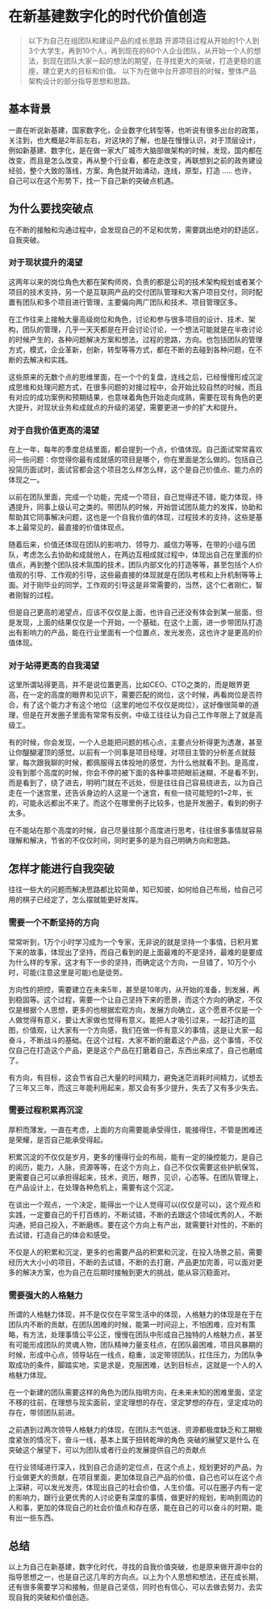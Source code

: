 # 在新基建数字化的时代价值创造

> 以下为自己在组团队和建设产品的成长思路
> 开源项目过程从开始的1个人到3个大学生，再到10个人，再到现在的60个人企业团队，从开始一个人的想法，到现在团队大家一起的想法的期望，在寻找更大的突破，打造更稳的底座，建立更大的目标和价值。
> 以下为在做中台开源项目的时候，整体产品架构设计的部分指导思想和思路。

## 基本背景
一直在听说新基建，国家数字化，企业数字化转型等，也听说有很多出台的政策，关注到，也大概是2年前左右，对这块的了解，也是在慢慢认识，对于顶层设计，例如新基建、数字化，是在做一家大厂城市大脑部做架构的时候，发现，国内都在改变，而且是怎么改变，再从整个行业看，都在走改变，再联想到之前的政务建设经验，整个大致的落线，方案，角色就开始涌动，连线，原型，打造 ….. 也许，自己可以在这个形势下，找一下自己新的突破点机遇。

## 为什么要找突破点
在不断的接触和沟通过程中，会发现自己的不足和优势，需要跳出绝对的舒适区，自我突破。

### 对于现状提升的渴望
这两年以来的岗位角色大都在架构师岗，负责的都是公司的技术架构规划或者某个项目的技术支持，另一个是互联网产品的交付团队管理和大客户项目交付，同时配置有团队和多个项目进行管理，主要偏向两广团队和技术、项目管理区多。

在工作往来上接触大量高级岗位和角色，讨论和参与很多项目的设计、技术、架构，团队的管理，几乎一天天都是在开会讨论讨论，一个想法可能就是在半夜讨论的时候产生的，各种问题解决方案和想法，过程的思路，方向。也包括团队的管理方式，模式，企业革新，创新，转型等等方式，都在不断的去碰到各种问题，在不断的去解决和实践。

这些原来的无数个点的思维里面，在一个个的复盘，连线之后，已经慢慢形成沉淀成思维和处理问题方式，在很多问题的对接过程中，会开始比较自然的时候，而且有对应的成功案例和预期结果，也意味着角色开始走向成熟，需要在现有角色的更大提升，对现状业务和成就点的升级的渴望，需要更进一步的扩大和提升。

### 对于自我价值更高的渴望
在上一年，每年的季度总结里面，都会提到一个点，价值体现。自己面试常常喜欢问一些问题：你觉得你最有成就感的项目是哪个，你在里面是怎么做的。包括自己投简历面试时，面试官都会这个项目怎么样怎么样，这个是自己价值点、能力点的体现之一。

以前在团队里面，完成一个功能，完成一个项目，自己觉得还不错，能力体现，待遇提升，同事上级认可之类的。带团队的时候，开始尝试团队能力的发挥，协助和帮助其它同事解决问题，这也是一个自我价值的体现，过程技术的支持，这些是基本上最常见的，最直接的价值体现点。

随着后来，价值还体现在团队的影响力、领导力、威信力等等，在带的小组与团队，考虑怎么去协助和成就他人，在两边互相成就过程中，体现出自己在里面的价值点，再到整个团队技术氛围的技术，团队内部文化的打造等等，甚至包括个人价值观的引导、工作观的引导，这些最直接的体现就是在团队考核和上升机制等等上面。对于刚毕业的同学，工作观的引导这是非常需要的，当然，这个仁者刚仁，智者刚智的过程。

但是自己更高的渴望点，应该不仅仅是上面，也许自己还没有体会到某一层面，但是发现，上面的结果仅仅是一个开始，一个基础，在这个上面，进一步带团队打造出有影响力的产品，能在行业里面有一个位置点，发光发亮，这也许才是更高的价值体现。

### 对于站得更高的自我渴望
这里所谓站得更高，并不是说位置更高，比如CEO、CTO之类的，而是眼界更高，在一定的高度的眼界和见识下，需要匹配的岗位，这个时候，再看岗位是否符合，有了这个能力才有这个地位（这里的地位不仅仅是岗位），这好像很简单的道理，但是在开发圈子里面有常常有反例，中级工往往认为自己工作年限上了就是高级工。

有的时候，你会发现，一个人总能把问题的核心点，主要点分析得更为透澈，甚至让你醍醐灌顶的感觉。以前有一个同事是项目经理，对项目主管的分析差点就鼓掌，每次跟我聊的时候，都佩服得五体投地的感觉，为什么他就看不到。是高度，没有到那个高度的时候，你会不停的被下面的各种事项把眼前迷糊，不是看不到，而是看到了，绕了进去，明明门就在不远处，但是往往自己容易绕进去，以为自己走在一个迷宫里，还告诉身边的人这是一个迷宫，有些一绕可能短的1~2年，长的，可能永远都出不来了。而这个在哪里例子比较多，也是开发圈子，看到的例子太多。

在不能站在那个高度的时候，自己尽量往那个高度进行思考，往往很多事情就容易理解和解决，节省的不仅仅时间，同时更多的是为自己明确方向和思路。

## 怎样才能进行自我突破
往往一些大的问题而解决思路都比较简单，知已知彼，如何给自己布局，给自己可用的棋子已经定了，怎么摆就能更好发挥。

### 需要一个不断坚持的方向
常常听到，1万个小时学习成为一个专家，无非说的就是坚持一个事情，日积月累下来的故事，体现出了坚持，而自己看到的是上面最难的不是坚持，最难的是要成为什么样的专家，这才有下一步的坚持，而确定这个方向，一旦错了，10万个小时，可能(注意这里是可能)也是徒劳。

方向性的把控，需要建立在未来5年，甚至是10年内，从开始的准备，到发展，再到稳固等。这个过程，需要一个让自己坚持下来的愿景，而这个方向的确定，不仅仅是根据个人思想，更多的也根据宏观方向，发展方向确立，这个愿景不仅是一个人做觉得有意义，要让大家做也觉得有意义。能把人才吸引过来，一起打造的蓝图，价值观，让大家有一个方向感，我们在做一件有意义的事情，这是让大家一起奋斗，不断战斗的基础。在这个过程，大家不断的磨着这个产品，这个事情，不仅仅自己在打造这个产品，更是这个产品在打磨着自己，东西出来成了，自己也磨成了。

有方向，有目标，这会节省自己大量的时间精力，避免迷茫消耗时间精力，试想去了三年又三年，而这三年能利用起来，那又会有多少提升，失去了又有多少失去。

### 需要过程积累再沉淀
厚积而薄发。一直在考虑，上面的方向需要能承受得住，能接得住，不管是困难还是荣耀，是否自己能承受得起。

积累沉淀的不仅仅是岁月，更多的懂得行业的布局，能有一定的操控能力，是自己的阅历，能力，人脉，资源等等，在这个方向上，自己不仅仅需要这些护航保驾，更需要自己可以承担得起来，技术，资历，眼界，见识，心态等。在团队管理上，在产品设计上，在处理各种危机上，需要有这个沉淀。

在谈出一个观点，一个决定，能得出一个让人觉得可以(仅仅是可以)，这个观点和实践，一定要自己的千打百练的，不断试错，不断的去跟这个领域优秀的人，不断沟通，把自己投入，不断磨练。要在这个方向上有产出，就需要针对性的，不断的去试错，打造自己的体会和感受。

不仅是人的积累和沉淀，更多的也需要产品的积累和沉淀，在投入场景之前，需要经历大大小小的项目，不断的去试错，不断的去打磨，产品更加完善，可以面对更多的解决方案，也为自己在后期时接触到更大的挑战，能从容沉稳面对。

### 需要强大的人格魅力
所谓的人格魅力体现，并不是仅仅在平常生活中的体现，人格魅力的体现是在于在团队内不断的贡献，在团队困难的时候，能第一时间迎上，不怕困难，应对有策略，有方法，处理事情公平公正，慢慢在团队中形成自己独特的人格魅力点，甚至有可能形成团队的灵魂人物，团队精神力量支柱点，在团队最困难，项目风暴期的时候，形成中心点，领导站在一线点，稳重，淡定带领团队，扛住压力，为团队争取成功的条件，脚踏实地，实是求是，克服困难，达到目标点，这就是一个人的人格魅力体现。

在一个新建的团队需要这样的角色为团队指明方向，在未来未知的困难里面，坚定不移的往前，在理想与现实面前，坚定理想的存在，坚定梦想的存在，坚定成功的存在，带领团队前进。

之前遇到过两次领导人格魅力的体现，在团队志气低迷、资源都极度缺乏和工期极度紧张的情况下，奋斗一线，基本上属于扭转乾坤的角色
突破的展望又是什么
在突破这个展望下，可以为团队或者行业的发展提供自己的贡献点

在行业领域进行深入，找到自己合适的定位点，在这个点上，规划更好的产品，为行业做更大的贡献，在项目里面，更加体现自己产品的价值，自己也可以在这个点上深耕，可以发光发亮，体现出自己的社会价值，人生价值。可以在圈子内有一定的影响力，跟行业更优秀的人讨论更有深度的事情，做更好的规划，影响到周边的人和事，更加的体现自己的社会价值点和存在感，能在自己的可以奋斗的时期，能有出一些东西。

## 总结
以上为自己在新基建，数字化时代，寻找的自我价值突破，也是原来做开源中台的指导思想之一，也是自己这几年的方向点。以上为个人思想和想法，还在成长期，还有很多需要学习和接触，但是自己坚信，同时也有信心，可以去做去努力，去实现自我的突破和价值创造。
